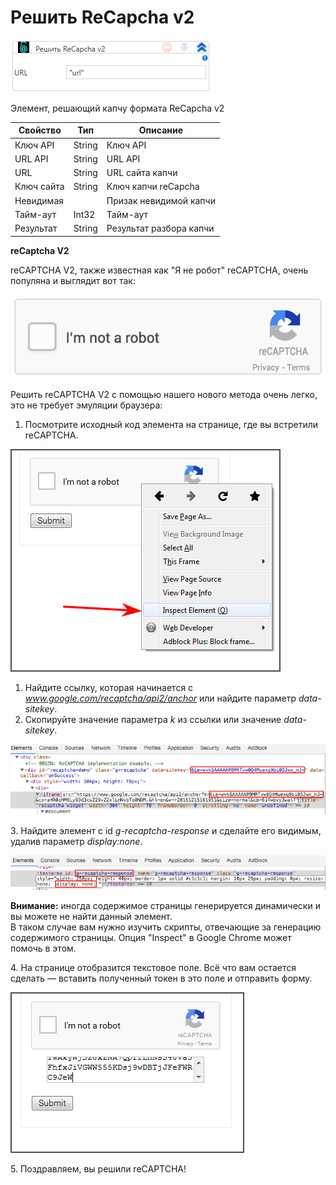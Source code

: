 # Решить ReCapcha v2

![](../../../resources/activities/extra/2capcha/image-832.png)

Элемент, решающий капчу формата ReCapcha v2

| Свойство   | Тип    | Описание                |
| ---------- | ------ | ----------------------- |
| Ключ API   | String | Ключ API                |
| URL API    | String | URL API                 |
| URL        | String | URL сайта капчи         |
| Ключ сайта | String | Ключ капчи reCapcha     |
| Невидимая  |        | Призак невидимой капчи  |
| Тайм-аут   | Int32  | Тайм-аут                |
| Результат  | String | Результат разбора капчи |



**reCaptcha V2**

reCAPTCHA V2, также известная как "Я не робот" reCAPTCHA, очень популяна и выглядит вот так:

![](../../../resources/activities/extra/2capcha/image-604.png)



Решить reCAPTCHA V2 с помощью нашего нового метода очень легко, это не требует эмуляции браузера:

1. Посмотрите исходный код элемента на странице, где вы встретили reCAPTCHA.

![](../../../resources/activities/extra/2capcha/image-486.png)

1. Найдите ссылку, которая начинается с _www.google.com/recaptcha/api2/anchor_ или найдите параметр _data-sitekey_.
2. Скопируйте значение параметра _k_ из ссылки или значение _data-sitekey_.

![](../../../resources/activities/extra/2capcha/image-587.png)

3\.  Найдите элемент с id _g-recaptcha-response_ и сделайте его видимым, удалив параметр _display:none_.

![](../../../resources/activities/extra/2capcha/image-500.png)

**Внимание:** иногда содержимое страницы генерируется динамически и вы можете не найти данный элемент.\
В таком случае вам нужно изучить скрипты, отвечающие за генерацию содержимого страницы. Опция "Inspect" в Google Chrome может помочь в этом.

4\.  На странице отобразится текстовое поле. Всё что вам остается сделать — вставить полученный токен в это поле и отправить форму.

![](../../../resources/activities/extra/2capcha/image-475.png)

5\.  Поздравляем, вы решили reCAPTCHA!
